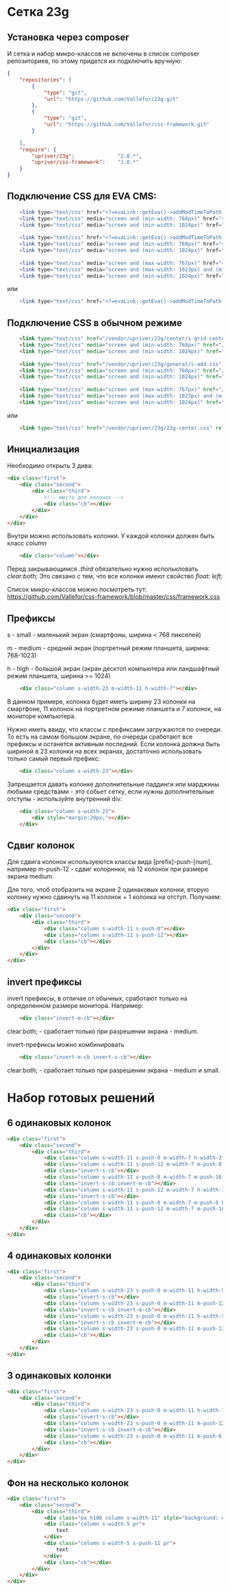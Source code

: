 # Сетка 23g

## Установка через composer

И сетка и набор микро-классов не включены в список composer репозиториев, по этому придется их подключить вручную:
```json
{
	"repositories": [
		{
			"type": "git",
			"url": "https://github.com/Vallefor/23g.git"
		},
		{
			"type": "git",
			"url": "https://github.com/Vallefor/css-framework.git"
		}

	],
    "require": {
		"upriver/23g":				"2.0.*",
		"upriver/css-framework":	"1.0.*"
    }
}
```

## Подключение CSS для EVA CMS:

```php
    <link type="text/css" href="<?=evaLink::getEva()->addModTimeToPath("/vendor/upriver/23g/center/s-grid-center.css")?>" rel="stylesheet" />
    <link type="text/css" media="screen and (min-width: 768px)" href="<?=evaLink::getEva()->addModTimeToPath("/vendor/upriver/23g/center/m-grid-center.css")?>"  rel="stylesheet" />
    <link type="text/css" media="screen and (min-width: 1024px)" href="<?=evaLink::getEva()->addModTimeToPath("/vendor/upriver/23g/center/h-grid-center.css")?>"  rel="stylesheet" />
    
    <link type="text/css" href="<?=evaLink::getEva()->addModTimeToPath("/vendor/upriver/23g/general/s-add.css")?>" rel="stylesheet" />
    <link type="text/css" media="screen and (min-width: 768px)" href="<?=evaLink::getEva()->addModTimeToPath("/vendor/upriver/23g/general/m-add.css")?>"  rel="stylesheet" />
    <link type="text/css" media="screen and (min-width: 1024px)" href="<?=evaLink::getEva()->addModTimeToPath("/vendor/upriver/23g/general/h-add.css")?>"  rel="stylesheet" />
    
    <link type="text/css" media="screen and (max-width: 767px)" href="<?=evaLink::getEva()->addModTimeToPath("/vendor/upriver/23g/general/invert-s-grid-center.css")?>"  rel="stylesheet" />
    <link type="text/css" media="screen and (max-width: 1023px) and (min-width: 768px)" href="<?=evaLink::getEva()->addModTimeToPath("/vendor/upriver/23g/general/invert-m-grid-center.css")?>"  rel="stylesheet" />
    <link type="text/css" media="screen and (min-width: 1024px)" href="<?=evaLink::getEva()->addModTimeToPath("/vendor/upriver/23g/general/invert-h-grid-center.css")?>"  rel="stylesheet" />
```

или

```php
	<link type="text/css" href="<?=evaLink::getEva()->addModTimeToPath("/vendor/upriver/23g/23g-center.css");?>" rel="stylesheet" />
```

## Подключение CSS в обычном режиме

```html
    <link type="text/css" href="/vendor/upriver/23g/center/s-grid-center.css" rel="stylesheet" />
    <link type="text/css" media="screen and (min-width: 768px)" href="/vendor/upriver/23g/center/m-grid-center.css"  rel="stylesheet" />
    <link type="text/css" media="screen and (min-width: 1024px)" href="/vendor/upriver/23g/center/h-grid-center.css"  rel="stylesheet" />
    
    <link type="text/css" href="/vendor/upriver/23g/general/s-add.css" rel="stylesheet" />
    <link type="text/css" media="screen and (min-width: 768px)" href="/vendor/upriver/23g/general/m-add.css"  rel="stylesheet" />
    <link type="text/css" media="screen and (min-width: 1024px)" href="/vendor/upriver/23g/general/h-add.css"  rel="stylesheet" />
    
    <link type="text/css" media="screen and (max-width: 767px)" href="/vendor/upriver/23g/general/invert-s-grid-center.css"  rel="stylesheet" />
    <link type="text/css" media="screen and (max-width: 1023px) and (min-width: 768px)" href="/vendor/upriver/23g/general/invert-m-grid-center.css"  rel="stylesheet" />
    <link type="text/css" media="screen and (min-width: 1024px)" href="/vendor/upriver/23g/general/invert-h-grid-center.css"  rel="stylesheet" />
```
или
```html
	<link type="text/css" href="/vendor/upriver/23g/23g-center.css" rel="stylesheet" />
```

## Инициализация

Необходимо открыть 3 дива: 
```html
<div class="first">
    <div class="second">
        <div class="third">
            <!-- место для колонок -->
            <div class="cb"></div>
        </div>
    </div>
</div>
```

Внутри можно использовать колонки. У каждой колонки должен быть класс *column* 
```html
    <div class="column"></div>
```

Перед закрывающимся *.third* обязательно нужно исполькловать *clear:both;* Это связано с тем, что все колонки имеют свойство *float: left;* 

Список микро-классов можно посмотреть тут:
https://github.com/Vallefor/css-framework/blob/master/css/framework.css



## Префиксы

s - small - маленький экран (смартфоны, ширина < 768 пикселей)

m - medium - средний экран (портретный режим планшета, ширина: 768-1023)

h - high - большой экран (экран десктоп компьютера или ландшафтный режим планшета, ширина >= 1024)

```html
    <div class="column s-width-23 m-width-11 h-width-7"></div>
```

В данном примере, колонка будет иметь ширину 23 колонки на смартфоне, 11 колонок на портретном режиме планшета и 7 колонок, на мониторе компьютера.
 
Нужно иметь ввиду, что классы с префиксами загружаются по очереди. То есть на самом большом экране, по очереди сработают все префиксы и останется активным последний. Если колонка должна быть шириной в 23 колонки на всех экранах, достаточно использовать только самый первый префикс:
```html
    <div class="column s-width-23"></div>
```

Запрещается давать колонке дополнительные паддинги или марджины любыми средствами - это собьет сетку, если нужны дополнительные отступы - используйте внутренний div:
```html
    <div class="column s-width-23">
        <div style="margin:20px;"></div>
    </div>
```

## Сдвиг колонок

Для сдвига колонок используеются классы вида [prefix]-push-[num], например m-push-12 - сдвиг колорннки, на 12 колонок при размере экрана medium.

Для того, чтоб отобразить на экране 2 одинаковых колонки, вторую колонку нужно сдвинуть на 11 колонок + 1 колонка на отступ. Получаем:
```html
<div class="first">
    <div class="second">
        <div class="third">
            <div class="column s-width-11 s-push-0"></div>
            <div class="column s-width-11 s-push-12"></div>
            <div class="cb"></div>
        </div>
    </div>
</div>
```

## invert префиксы
invert префиксы, в отличае от обычных, сработают только на определенном размере монитора. Например:
```html
    <div class="invert-m-cb"></div>
```
clear:both; - сработает только при разрешении экрана - medium.

invert-префиксы можно комбинировать
```html
    <div class="invert-m-cb invert-s-cb"></div>
```
clear:both; - сработает только при разрешении экрана - medium и small.


# Набор готовых решений

## 6 одинаковых колонок
```html
<div class="first">
    <div class="second">
        <div class="third">
            <div class="column s-width-11 s-push-0 m-width-7 h-width-3"> 1 </div>
            <div class="column s-width-11 s-push-12 m-width-7 m-push-8 h-width-3 h-push-4"> 2 </div>
            <div class="invert-s-cb"></div>
            <div class="column s-width-11 s-push-0 m-width-7 m-push-16 h-push-3 h-push-8"> 3 </div>
            <div class="invert-s-cb invert-m-cb"></div>
            <div class="column s-width-11 s-push-12 m-width-7 h-width-3 h-push-12"> 4 </div>
            <div class="invert-s-cb"></div>
            <div class="column s-width-11 s-push-0 m-width-7 m-push-8 h-width-3 h-push-16"> 5 </div>
            <div class="column s-width-11 s-push-12 m-width-7 m-push-16 h-width-3 h-push-20"> 6 </div>
            <div class="cb"></div>
        </div>
    </div>
</div>
```

## 4 одинаковых колонки
```html
<div class="first">
    <div class="second">
        <div class="third">
            <div class="column s-width-23 s-push-0 m-width-11 h-width-5"></div>
            <div class="invert-s-cb"></div>
            <div class="column s-width-23 s-push-0 m-width-11 m-push-12 h-width-5 h-push-6"></div>
            <div class="invert-s-cb invert-m-cb"></div>
            <div class="column s-width-23 s-push-0 m-width-11 h-width-5 h-push-12"></div>
            <div class="invert-s-cb invert-m-cb"></div>
            <div class="column s-width-23 s-push-0 m-width-11 m-push-12 h-width-5 h-push-18"></div>
            <div class="cb"></div>
        </div>
    </div>
</div>
```

## 3 одинаковых колонки
```html
<div class="first">
    <div class="second">
        <div class="third">
            <div class="column s-width-23 s-push-0 m-width-11 h-width-7"></div>
            <div class="invert-s-cb"></div>
            <div class="column s-width-23 s-push-0 m-width-11 m-push-12 h-width-7 h-push-8"></div>
            <div class="invert-s-cb invert-m-cb"></div>
            <div class="column s-width-23 s-push-0 m-width-11 m-push-6 h-width-7 h-push-16"></div>
            <div class="cb"></div>
        </div>
    </div>
</div>
```

## Фон на несколько колонок
```html
<div class="first">
    <div class="second">
        <div class="third">
            <div class="pa h100 column s-width-11" style="background: #afafaf;"></div>
            <div class="column s-width-5 pr">
                text
            </div>
            <div class="column s-width-5 s-push-11 pr">
                text
            </div>
            <div class="cb"></div>
        </div>
    </div>
</div>
```

